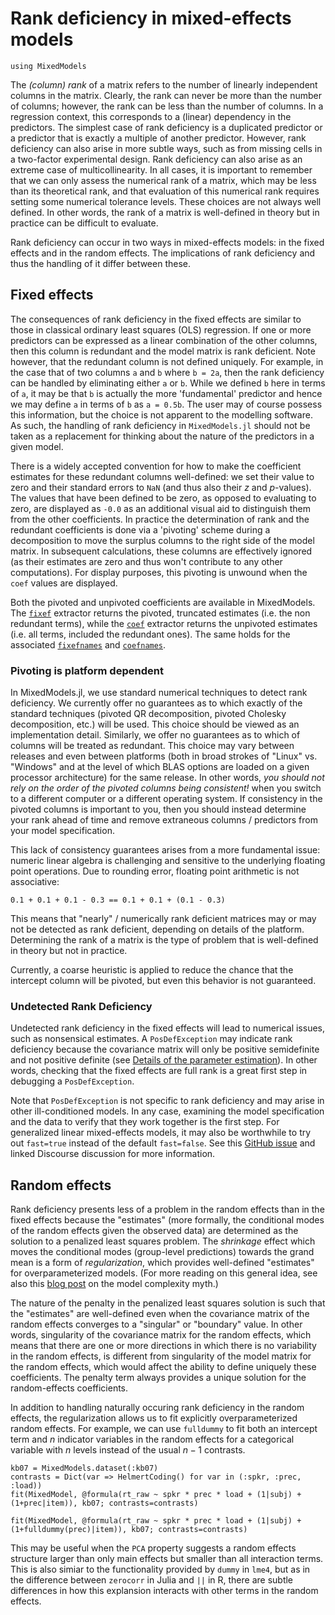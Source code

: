# Rank deficiency in mixed-effects models

```@setup Main
using MixedModels
```

The *(column) rank* of a matrix refers to the number of linearly independent columns in the matrix.
Clearly, the rank can never be more than the number of columns; however, the rank can be less than the number of columns.
In a regression context, this corresponds to a (linear) dependency in the predictors.
The simplest case of rank deficiency is a duplicated predictor or a predictor that is exactly a multiple of another predictor.
However, rank deficiency can also arise in more subtle ways, such as from missing cells in a two-factor experimental design.
Rank deficiency can also arise as an extreme case of multicollinearity.
In all cases, it is important to remember that we can only assess the numerical rank of a matrix, which may be less than its theoretical rank, and that evaluation of this numerical rank requires setting some numerical tolerance levels.
These choices are not always well defined.
In other words, the rank of a matrix is well-defined in theory but in practice can be difficult to evaluate.

Rank deficiency can occur in two ways in mixed-effects models: in the fixed effects and in the random effects.
The implications of rank deficiency and thus the handling of it differ between these.

## Fixed effects

The consequences of rank deficiency in the fixed effects are similar to those in classical ordinary least squares (OLS) regression.
If one or more predictors can be expressed as a linear combination of the other columns, then this column is redundant and the model matrix is rank deficient.
Note however, that the redundant column is not defined uniquely.
For example, in the case that of two columns `a` and `b` where `b = 2a`, then the rank deficiency can be handled by eliminating either `a` or `b`.
While we defined `b` here in terms of `a`, it may be that `b` is actually the more 'fundamental' predictor and hence we may define  `a` in terms of `b` as `a = 0.5b`.
The user may of course possess this information, but the choice is not apparent to the modelling software.
As such, the handling of rank deficiency in `MixedModels.jl` should not be taken as a replacement for thinking about the nature of the predictors in a given model.

There is a widely accepted convention for how to make the coefficient estimates for these redundant columns well-defined: we set their value to zero and their standard errors to `NaN` (and thus also their $z$ and $p$-values).
The values that have been defined to be zero, as opposed to evaluating to zero, are displayed as `-0.0` as an additional visual aid to distinguish them from the other coefficients.
In practice the determination of rank and the redundant coefficients is done via a 'pivoting' scheme during a decomposition to 
move the surplus columns to the right side of the model matrix.
In subsequent calculations, these columns are effectively ignored (as their estimates are zero and thus won't contribute to any other computations).
For display purposes, this pivoting is unwound when the `coef` values are displayed.

Both the pivoted and unpivoted coefficients are available in MixedModels.
The [`fixef`](@ref) extractor returns the pivoted, truncated estimates (i.e. the non redundant terms), while the [`coef`](@ref) extractor returns the unpivoted estimates (i.e. all terms, included the redundant ones).
The same holds for the associated [`fixefnames`](@ref) and [`coefnames`](@ref).

### Pivoting is platform dependent
In MixedModels.jl, we use standard numerical techniques to detect rank deficiency.
We currently offer no guarantees as to which exactly of the standard techniques (pivoted QR decomposition, pivoted Cholesky decomposition, etc.) will be used.
This choice should be viewed as an implementation detail.
Similarly, we offer no guarantees as to which of columns will be treated as redundant.
This choice may vary between releases and even between platforms (both in broad strokes of "Linux" vs. "Windows" and at the level of which BLAS options are loaded on a given processor architecture) for the same release.
In other words, *you should not rely on the order of the pivoted columns being consistent!* when you switch to a different computer or a different operating system.
If consistency in the pivoted columns is important to you, then you should instead determine your rank ahead of time and remove extraneous columns / predictors from your model specification.

This lack of consistency guarantees arises from a more fundamental issue: numeric linear algebra is challenging and sensitive to the underlying floating point operations.
Due to rounding error, floating point arithmetic is not associative:

```@example
0.1 + 0.1 + 0.1 - 0.3 == 0.1 + 0.1 + (0.1 - 0.3)
```

This means that "nearly" / numerically rank deficient matrices may or may not be detected as rank deficient, depending on details of the platform.
Determining the rank of a matrix is the type of problem that is well-defined in theory but not in practice.

Currently, a coarse heuristic is applied to reduce the chance that the intercept column will be pivoted, but even this behavior is not guaranteed.

### Undetected Rank Deficiency

Undetected rank deficiency in the fixed effects will lead to numerical issues, such as nonsensical estimates. 
A `PosDefException` may indicate rank deficiency because the covariance matrix will only be positive semidefinite and not positive definite (see [Details of the parameter estimation](@ref)).
In other words, checking that the fixed effects are full rank is a great first step in debugging a `PosDefException`.

Note that `PosDefException` is not specific to rank deficiency and may arise in other ill-conditioned models.
In any case, examining the model specification and the data to verify that they work together is the first step.
For generalized linear mixed-effects models, it may also be worthwhile to try out `fast=true` instead of the default `fast=false`.
See this [GitHub issue](https://github.com/JuliaStats/MixedModels.jl/issues/349) and linked Discourse discussion for more information.

## Random effects

Rank deficiency presents less of a problem in the random effects than in the fixed effects because the "estimates" (more formally, the conditional modes of the random effects given the observed data) are determined as the solution to a penalized least squares problem.
The *shrinkage* effect which moves the conditional modes (group-level predictions) towards the grand mean is a form of *regularization*, which provides well-defined "estimates" for overparameterized models.
(For more reading on this general idea, see also this [blog post](https://jakevdp.github.io/blog/2015/07/06/model-complexity-myth/) on the model complexity myth.)

The nature of the penalty in the penalized least squares solution is such that the "estimates" are well-defined even when the covariance matrix of the random effects converges to a "singular" or "boundary" value.
In other words, singularity of the covariance matrix for the random effects, which means that there are one or more directions in which there is no variability in the random effects, is different from singularity of the model matrix for the random effects, which would affect the ability to define uniquely these coefficients.
The penalty term always provides a unique solution for the random-effects coefficients.

In addition to handling naturally occuring rank deficiency in the random effects, the regularization allows us to fit explicitly overparameterized random effects.
For example, we can use `fulldummy` to fit both an intercept term and $n$ indicator variables in the random effects for a categorical variable with $n$ levels instead of the usual $n-1$ contrasts.

```@example Main
kb07 = MixedModels.dataset(:kb07)
contrasts = Dict(var => HelmertCoding() for var in (:spkr, :prec, :load))
fit(MixedModel, @formula(rt_raw ~ spkr * prec * load + (1|subj) + (1+prec|item)), kb07; contrasts=contrasts)
```

```@example Main
fit(MixedModel, @formula(rt_raw ~ spkr * prec * load + (1|subj) + (1+fulldummy(prec)|item)), kb07; contrasts=contrasts)
```

This may be useful when the `PCA` property suggests a random effects structure larger than only main effects but smaller than all interaction terms.
This is also simiar to the functionality provided by `dummy` in `lme4`, but as in the difference between `zerocorr` in Julia and `||` in R, there are subtle differences in how this explansion interacts with other terms in the random effects.
